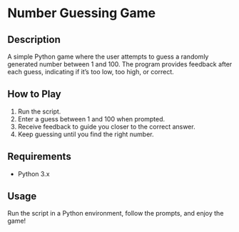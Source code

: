 # Number Guessing Game

## Description
A simple Python game where the user attempts to guess a randomly generated number between 1 and 100. The program provides feedback after each guess, indicating if it’s too low, too high, or correct.

## How to Play
1. Run the script.
2. Enter a guess between 1 and 100 when prompted.
3. Receive feedback to guide you closer to the correct answer.
4. Keep guessing until you find the right number.

## Requirements
- Python 3.x

## Usage
Run the script in a Python environment, follow the prompts, and enjoy the game!
